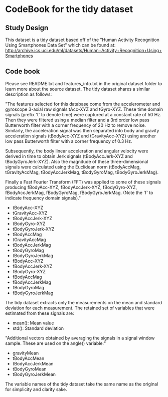 CodeBook for the tidy dataset
=============================

Study Design
------------
This dataset is a tidy dataset based off of the "Human Activity Recognition Using Smartphones Data Set" which can be found at: http://archive.ics.uci.edu/ml/datasets/Human+Activity+Recognition+Using+Smartphones

Code book
---------
Please see README.txt and features_info.txt in the original dataset folder to learn more about the source dataset. The tidy dataset shares a similar description as follows:

"The features selected for this database come from the accelerometer and gyroscope 3-axial raw signals tAcc-XYZ and tGyro-XYZ. These time domain signals (prefix 't' to denote time) were captured at a constant rate of 50 Hz. Then they were filtered using a median filter and a 3rd order low pass Butterworth filter with a corner frequency of 20 Hz to remove noise. Similarly, the acceleration signal was then separated into body and gravity acceleration signals (tBodyAcc-XYZ and tGravityAcc-XYZ) using another low pass Butterworth filter with a corner frequency of 0.3 Hz. 

Subsequently, the body linear acceleration and angular velocity were derived in time to obtain Jerk signals (tBodyAccJerk-XYZ and tBodyGyroJerk-XYZ). Also the magnitude of these three-dimensional signals were calculated using the Euclidean norm (tBodyAccMag, tGravityAccMag, tBodyAccJerkMag, tBodyGyroMag, tBodyGyroJerkMag). 

Finally a Fast Fourier Transform (FFT) was applied to some of these signals producing fBodyAcc-XYZ, fBodyAccJerk-XYZ, fBodyGyro-XYZ, fBodyAccJerkMag, fBodyGyroMag, fBodyGyroJerkMag. (Note the 'f' to indicate frequency domain signals)."


* tBodyAcc-XYZ
* tGravityAcc-XYZ
* tBodyAccJerk-XYZ
* tBodyGyro-XYZ
* tBodyGyroJerk-XYZ
* tBodyAccMag
* tGravityAccMag
* tBodyAccJerkMag
* tBodyGyroMag
* tBodyGyroJerkMag
* fBodyAcc-XYZ
* fBodyAccJerk-XYZ
* fBodyGyro-XYZ
* fBodyAccMag
* fBodyAccJerkMag
* fBodyGyroMag
* fBodyGyroJerkMag

The tidy dataset extracts only the measurements on the mean and standard deviation for each measurement.
The retained set of variables that were estimated from these signals are: 

* mean(): Mean value
* std(): Standard deviation

"Additional vectors obtained by averaging the signals in a signal window sample. These are used on the angle() variable:"

* gravityMean
* tBodyAccMean
* tBodyAccJerkMean
* tBodyGyroMean
* tBodyGyroJerkMean


The variable names of the tidy dataset take the same name as the original for simplicity and clarity sake.
